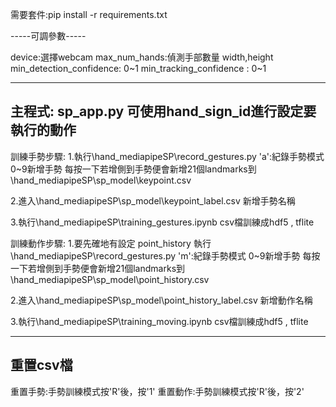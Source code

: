 需要套件:pip install -r requirements.txt

-----可調參數-----

device:選擇webcam
max_num_hands:偵測手部數量
width,height
min_detection_confidence: 0~1
min_tracking_confidence : 0~1

----------------
主程式: sp_app.py
可使用hand_sign_id進行設定要執行的動作
----------------
訓練手勢步驟:
1.執行\hand_mediapipeSP\record_gestures.py
    'a':紀錄手勢模式
    0~9新增手勢
    每按一下若增側到手勢便會新增21個landmarks到\hand_mediapipeSP\sp_model\keypoint.csv

2.進入\hand_mediapipeSP\sp_model\keypoint_label.csv
    新增手勢名稱

3.執行\hand_mediapipeSP\training_gestures.ipynb
    csv檔訓練成hdf5 , tflite

訓練動作步驟:
1.要先確地有設定 point_history
    執行\hand_mediapipeSP\record_gestures.py
    'm':紀錄手勢模式
    0~9新增手勢
    每按一下若增側到手勢便會新增21個landmarks到\hand_mediapipeSP\sp_model\point_history.csv

2.進入\hand_mediapipeSP\sp_model\point_history_label.csv
    新增動作名稱

3.執行\hand_mediapipeSP\training_moving.ipynb
    csv檔訓練成hdf5 , tflite

----------------
重置csv檔
----------------

重置手勢:手勢訓練模式按'R'後，按'1'
重置動作:手勢訓練模式按'R'後，按'2'
